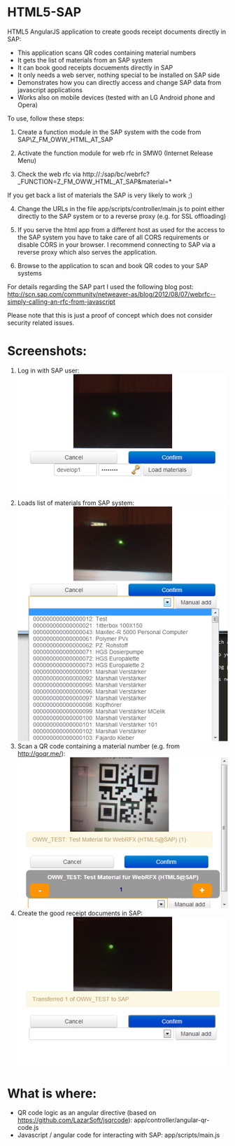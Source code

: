 HTML5-SAP
=========

HTML5 AngularJS application to create goods receipt documents directly in SAP:

  * This application scans QR codes containing material numbers
  * It gets the list of materials from an SAP system
  * It can book good receipts docuements directly in SAP
  * It only needs a web server, nothing special to be installed on SAP side
  * Demonstrates how you can directly access and change SAP data from javascript applications
  * Works also on mobile devices (tested with an LG Android phone and Opera)

To use, follow these steps:

  1. Create a function module in the SAP system with the code from SAP\Z_FM_OWW_HTML_AT_SAP

  2. Activate the function module for web rfc in SMW0 (Internet Release Menu)

  3. Check the web rfc via http://<SAP-SYSTEM>:<SAP-PORT>/sap/bc/webrfc?_FUNCTION=Z_FM_OWW_HTML_AT_SAP&material=*

If you get back a list of materials the SAP is very likely to work ;)

  4. Change the URLs in the file app/scripts/controller/main.js to point either directly to the SAP system or to
     a reverse proxy (e.g. for SSL offloading)

  5. If you serve the html app from a different host as used for the access to the SAP system you have to take care of all CORS requirements
     or disable CORS in your browser.
     I recommend connecting to SAP via a reverse proxy which also serves the application.

  6. Browse to the application to scan and book QR codes to your SAP systems

For details regarding the SAP part I used the following blog post: http://scn.sap.com/community/netweaver-as/blog/2012/08/07/webrfc--simply-calling-an-rfc-from-javascript

Please note that this is just a proof of concept which does not consider security related issues.

Screenshots:
============

  1. Log in with SAP user:
     ![Image](images/login.png?raw=true)
  2. Loads list of materials from SAP system:
     ![Image](images/materials.png?raw=true)
  3. Scan a QR code containing a material number (e.g. from http://goqr.me/):
     ![Image](images/scan.png?raw=true)
  4. Create the good receipt documents in SAP:
     ![Image](images/transferred.png?raw=true)

What is where:
==============
  * QR code logic as an angular directive (based on https://github.com/LazarSoft/jsqrcode): app/controller/angular-qr-code.js
  * Javascript / angular code for interacting with SAP: app/scripts/main.js
